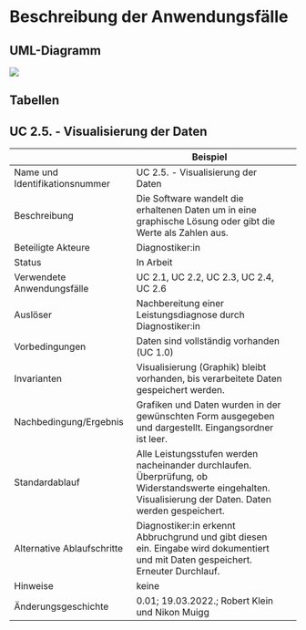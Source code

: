 # Beschreibung der Anwendungsfälle

## UML-Diagramm

![](UML_UseCase_Ergometer.svg)

## Tabellen


## UC 2.5. - Visualisierung der Daten 


|                | Beispiel                                                                                                                                                  | |                                                                                                                                       
|--------------------------------|-----------------------------------------------------------------------------------------------------------------------------------------------------------------------------------------|---------------------------------------|
| Name und Identifikationsnummer |                                                                                                   UC 2.5. - Visualisierung der Daten                                                                                                                |
| Beschreibung                   |                                                                                                                Die Software wandelt die erhaltenen Daten um in eine graphische Lösung oder gibt die Werte als Zahlen aus.|
| Beteiligte Akteure             |                                                                                                        Diagnostiker:in                                                                                                                    |
| Status                         |                                                                                                               In Arbeit                                                                                                                                        |
| Verwendete Anwendungsfälle     |                                                                                    UC 2.1, UC 2.2, UC 2.3, UC 2.4, UC 2.6                                                                                                          |
| Auslöser                       |                                                                                                    Nachbereitung einer Leistungsdiagnose durch Diagnostiker:in                                                                                           |
| Vorbedingungen                 |                                                                                            Daten sind vollständig vorhanden (UC 1.0)                                                                                                                                            |
| Invarianten                    |   Visualisierung (Graphik) bleibt vorhanden, bis verarbeitete Daten gespeichert werden.                                                                        |
| Nachbedingung/Ergebnis         |                                                                                                    Grafiken und Daten wurden in der gewünschten Form ausgegeben und dargestellt. Eingangsordner ist leer.                                                                    |
| Standardablauf                 |                                      Alle Leistungsstufen werden nacheinander durchlaufen. Überprüfung, ob Widerstandswerte eingehalten. Visualisierung der Daten. Daten werden gespeichert.                     |
| Alternative Ablaufschritte     |                                            Diagnostiker:in erkennt Abbruchgrund und gibt diesen ein. Eingabe wird dokumentiert und mit Daten gespeichert. Erneuter Durchlauf.                                                                       |
| Hinweise                       |             keine                                                                                                                                            |
| Änderungsgeschichte            |                                                                                                                                                     0.01; 19.03.2022.; Robert Klein und Nikon Muigg                                                                                                                  
                                                                                                                                                                                                                                                                                                                                                                       



